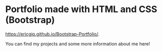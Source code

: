 # Portfolio made with HTML and CSS (Bootstrap)

https://ericgip.github.io/Bootstrap-Portfolio/.

You can find my projects and some more information about me here! 
